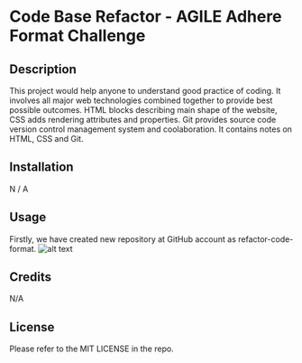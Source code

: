 # Code Base Refactor - AGILE Adhere Format Challenge

## Description

This project would help anyone to understand good practice of coding. It involves all major web technologies combined together to provide best possible outcomes. HTML blocks describing main shape of the website, CSS adds rendering attributes and properties. Git provides source code version control management system and coolaboration. It contains notes on HTML, CSS and Git.

## Installation

N / A

## Usage

Firstly, we have created new repository at GitHub account as refactor-code-format.
![alt text](./assets/images/screenshots/refactor-code-format-created-github.PNG.png?raw=true "Title")

## Credits

N/A

## License

Please refer to the MIT LICENSE in the repo.